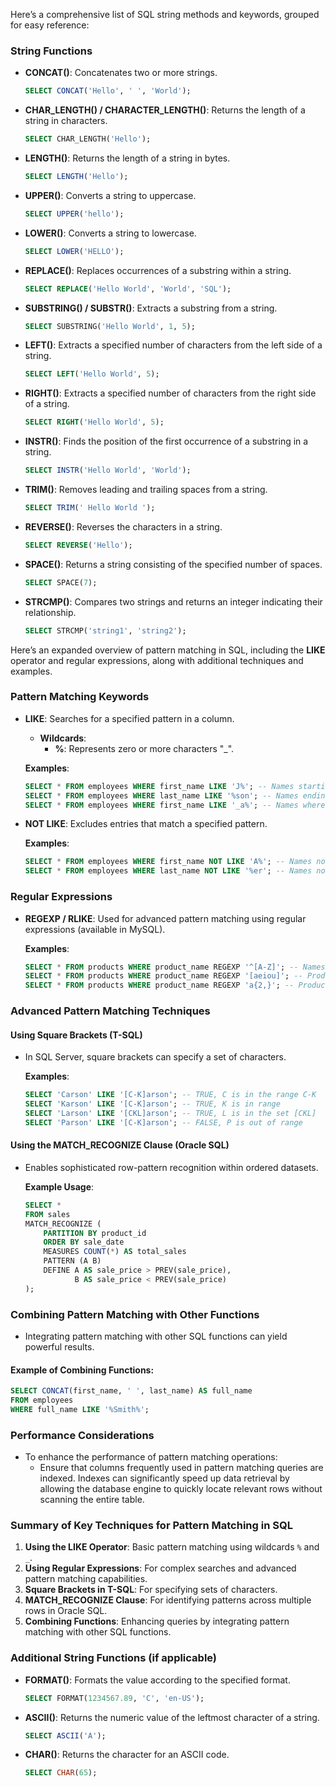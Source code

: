 Here’s a comprehensive list of SQL string methods and keywords, grouped for easy reference:

### String Functions
- **CONCAT()**: Concatenates two or more strings.
  ```sql
  SELECT CONCAT('Hello', ' ', 'World');
  ```

- **CHAR_LENGTH() / CHARACTER_LENGTH()**: Returns the length of a string in characters.
  ```sql
  SELECT CHAR_LENGTH('Hello');
  ```

- **LENGTH()**: Returns the length of a string in bytes.
  ```sql
  SELECT LENGTH('Hello');
  ```

- **UPPER()**: Converts a string to uppercase.
  ```sql
  SELECT UPPER('hello');
  ```

- **LOWER()**: Converts a string to lowercase.
  ```sql
  SELECT LOWER('HELLO');
  ```

- **REPLACE()**: Replaces occurrences of a substring within a string.
  ```sql
  SELECT REPLACE('Hello World', 'World', 'SQL');
  ```

- **SUBSTRING() / SUBSTR()**: Extracts a substring from a string.
  ```sql
  SELECT SUBSTRING('Hello World', 1, 5);
  ```

- **LEFT()**: Extracts a specified number of characters from the left side of a string.
  ```sql
  SELECT LEFT('Hello World', 5);
  ```

- **RIGHT()**: Extracts a specified number of characters from the right side of a string.
  ```sql
  SELECT RIGHT('Hello World', 5);
  ```

- **INSTR()**: Finds the position of the first occurrence of a substring in a string.
  ```sql
  SELECT INSTR('Hello World', 'World');
  ```

- **TRIM()**: Removes leading and trailing spaces from a string.
  ```sql
  SELECT TRIM(' Hello World ');
  ```

- **REVERSE()**: Reverses the characters in a string.
  ```sql
  SELECT REVERSE('Hello');
  ```

- **SPACE()**: Returns a string consisting of the specified number of spaces.
  ```sql
  SELECT SPACE(7);
  ```

- **STRCMP()**: Compares two strings and returns an integer indicating their relationship.
  ```sql
  SELECT STRCMP('string1', 'string2');
  ```

Here’s an expanded overview of pattern matching in SQL, including the **LIKE** operator and regular expressions, along with additional techniques and examples.

### Pattern Matching Keywords

- **LIKE**: Searches for a specified pattern in a column.
  - **Wildcards**:
    - **%**: Represents zero or more characters "_".
  
  **Examples**:
  ```sql
  SELECT * FROM employees WHERE first_name LIKE 'J%'; -- Names starting with 'J'
  SELECT * FROM employees WHERE last_name LIKE '%son'; -- Names ending with 'son'
  SELECT * FROM employees WHERE first_name LIKE '_a%'; -- Names where the second character is 'a'
  ```

- **NOT LIKE**: Excludes entries that match a specified pattern.
  
  **Examples**:
  ```sql
  SELECT * FROM employees WHERE first_name NOT LIKE 'A%'; -- Names not starting with 'A'
  SELECT * FROM employees WHERE last_name NOT LIKE '%er'; -- Names not ending with 'er'
  ```

### Regular Expressions
- **REGEXP / RLIKE**: Used for advanced pattern matching using regular expressions (available in MySQL).
  
  **Examples**:
  ```sql
  SELECT * FROM products WHERE product_name REGEXP '^[A-Z]'; -- Names starting with an uppercase letter
  SELECT * FROM products WHERE product_name REGEXP '[aeiou]'; -- Products containing any vowel
  SELECT * FROM products WHERE product_name REGEXP 'a{2,}'; -- Products with two or more consecutive 'a' characters
  ```

### Advanced Pattern Matching Techniques

#### Using Square Brackets (T-SQL)
- In SQL Server, square brackets can specify a set of characters.
  
  **Examples**:
  ```sql
  SELECT 'Carson' LIKE '[C-K]arson'; -- TRUE, C is in the range C-K
  SELECT 'Karson' LIKE '[C-K]arson'; -- TRUE, K is in range
  SELECT 'Larson' LIKE '[CKL]arson'; -- TRUE, L is in the set [CKL]
  SELECT 'Parson' LIKE '[C-K]arson'; -- FALSE, P is out of range
  ```

#### Using the MATCH_RECOGNIZE Clause (Oracle SQL)
- Enables sophisticated row-pattern recognition within ordered datasets.
  
  **Example Usage**:
  ```sql
  SELECT *
  FROM sales
  MATCH_RECOGNIZE (
      PARTITION BY product_id
      ORDER BY sale_date
      MEASURES COUNT(*) AS total_sales
      PATTERN (A B)
      DEFINE A AS sale_price > PREV(sale_price),
             B AS sale_price < PREV(sale_price)
  );
  ```

### Combining Pattern Matching with Other Functions
- Integrating pattern matching with other SQL functions can yield powerful results.

#### Example of Combining Functions:
```sql
SELECT CONCAT(first_name, ' ', last_name) AS full_name 
FROM employees 
WHERE full_name LIKE '%Smith%';
```

### Performance Considerations
- To enhance the performance of pattern matching operations:
  - Ensure that columns frequently used in pattern matching queries are indexed. Indexes can significantly speed up data retrieval by allowing the database engine to quickly locate relevant rows without scanning the entire table.

### Summary of Key Techniques for Pattern Matching in SQL

1. **Using the LIKE Operator**: Basic pattern matching using wildcards `%` and `_`.
2. **Using Regular Expressions**: For complex searches and advanced pattern matching capabilities.
3. **Square Brackets in T-SQL**: For specifying sets of characters.
4. **MATCH_RECOGNIZE Clause**: For identifying patterns across multiple rows in Oracle SQL.
5. **Combining Functions**: Enhancing queries by integrating pattern matching with other SQL functions.

### Additional String Functions (if applicable)
- **FORMAT()**: Formats the value according to the specified format.
   ```sql
   SELECT FORMAT(1234567.89, 'C', 'en-US');
   ```

- **ASCII()**: Returns the numeric value of the leftmost character of a string.
   ```sql
   SELECT ASCII('A');
   ```

- **CHAR()**: Returns the character for an ASCII code.
   ```sql
   SELECT CHAR(65);
   ```
